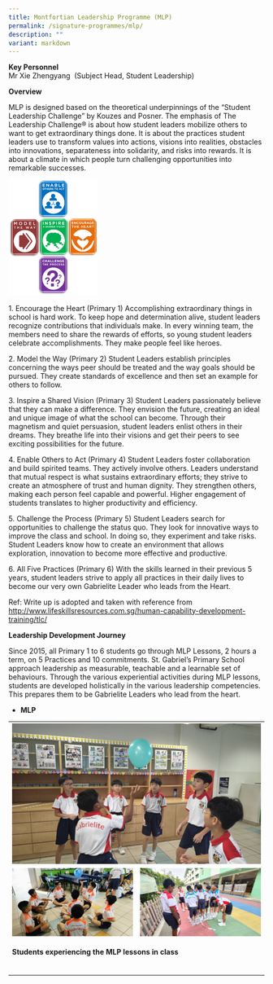 ```yaml
---
title: Montfortian Leadership Programme (MLP)
permalink: /signature-programmes/mlp/
description: ""
variant: markdown
---
```

<p><strong>Key Personnel</strong> 
<br>Mr Xie Zhengyang&nbsp; (Subject Head, Student Leadership)</p>
<p><strong>Overview</strong>
</p>
<p>MLP is designed based on the theoretical underpinnings of the “Student
Leadership Challenge” by Kouzes and Posner. The emphasis of The Leadership
Challenge® is about how student leaders mobilize others to want to get
extraordinary things done. It is about the practices student leaders use
to transform values into actions, visions into realities, obstacles into
innovations, separateness into solidarity, and risks into rewards. It is
about a climate in which people turn challenging opportunities into remarkable
successes.</p>
<div class="isomer-image-wrapper">
<img style="width:35%" height="auto" width="100%" src="/images/TLC%20Framework.png">
</div>
<p>1. Encourage the Heart (Primary 1) Accomplishing extraordinary things
in school is hard work. To keep hope and determination alive, student leaders
recognize contributions that individuals make. In every winning team, the
members need to share the rewards of efforts, so young student leaders
celebrate accomplishments. They make people feel like heroes.</p>
<p>2. Model the Way (Primary 2) Student Leaders establish principles concerning
the ways peer should be treated and the way goals should be pursued. They
create standards of excellence and then set an example for others to follow.</p>
<p>3. Inspire a Shared Vision (Primary 3) Student Leaders passionately believe
that they can make a difference. They envision the future, creating an
ideal and unique image of what the school can become. Through their magnetism
and quiet persuasion, student leaders enlist others in their dreams. They
breathe life into their visions and get their peers to see exciting possibilities
for the future.</p>
<p>4. Enable Others to Act (Primary 4) Student Leaders foster collaboration
and build spirited teams. They actively involve others. Leaders understand
that mutual respect is what sustains extraordinary efforts; they strive
to create an atmosphere of trust and human dignity. They strengthen others,
making each person feel capable and powerful. Higher engagement of students
translates to higher productivity and efficiency.</p>
<p>5. Challenge the Process (Primary 5) Student Leaders search for opportunities
to challenge the status quo. They look for innovative ways to improve the
class and school. In doing so, they experiment and take risks. Student
Leaders know how to create an environment that allows exploration, innovation
to become more effective and productive.</p>
<p>6. All Five Practices (Primary 6) With the skills learned in their previous
5 years, student leaders strive to apply all practices in their daily lives
to become our very own Gabrielite Leader who leads from the Heart.</p>
<p>Ref: Write up is adopted and taken with reference from
<br><a href="http://www.lifeskillsresources.com.sg/human-capability-development-training/tlc/" rel="noopener noreferrer nofollow" target="_blank">http://www.lifeskillsresources.com.sg/human-capability-development-training/tlc/</a>
</p>
<p><strong>Leadership Development Journey</strong>
</p>
<p>Since 2015, all Primary 1 to 6 students go through MLP Lessons, 2 hours
a term, on 5 Practices and 10 commitments. St. Gabriel’s Primary School
approach leadership as measurable, teachable and a learnable set of behaviours.
Through the various experiential activities during MLP lessons, students
are developed holistically in the various leadership competencies. This
prepares them to be Gabrielite Leaders who lead from the heart.&nbsp; &nbsp;</p>
<ul data-tight="true" class="tight">
<li>
<p><strong>MLP</strong>
</p>
</li>
</ul>
<table>
<tbody>
<tr>
<th rowspan="1" colspan="2">
<div class="isomer-image-wrapper">
<img style="width: 100%" height="auto" width="100%" alt="" src="/images/mlp1.jpg">
</div>
</th>
</tr>
<tr>
<td rowspan="1" colspan="1">
<div class="isomer-image-wrapper">
<img style="width: 100%" height="auto" width="100%" alt="" src="/images/mlp2.jpg">
</div>
</td>
<td rowspan="1" colspan="1">
<div class="isomer-image-wrapper">
<img style="width: 100%" height="auto" width="100%" alt="" src="/images/mlp3.jpg">
</div>
</td>
</tr>
<tr>
<td rowspan="1" colspan="2">
<p><strong>Students experiencing the MLP lessons in class</strong>
</p>
</td>
</tr>
<tr>
<td rowspan="1" colspan="1">
<p></p>
</td>
<td rowspan="1" colspan="1">
<p></p>
</td>
</tr>
</tbody>
</table>
<p></p>